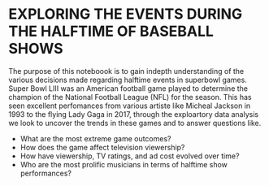 # EXPLORING THE EVENTS DURING THE HALFTIME OF BASEBALL SHOWS
The purpose of this noteboook is to gain indepth understanding of the various decisions made regarding halftime events in superbowl games. Super Bowl LIII was an American football game played to determine the champion of the National Football League (NFL) for the season. This has seen excellent perfomances from various artiste like Micheal Jackson in 1993 to the flying Lady Gaga in 2017, through the exploartory data analysis we look to uncover the trends in these games and to answer questions like.
<ul>
<li>What are the most extreme game outcomes?</li>
<li>How does the game affect television viewership?</li>
<li>How have viewership, TV ratings, and ad cost evolved over time?</li>
<li>Who are the most prolific musicians in terms of halftime show performances?</li>
</ul>